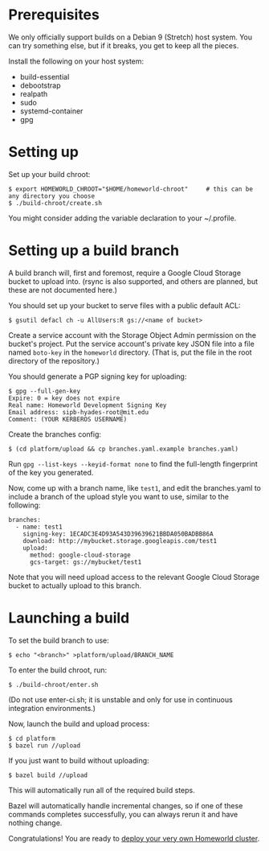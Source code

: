 # Prerequisites

We only officially support builds on a Debian 9 (Stretch) host system.
You can try something else, but if it breaks, you get to keep all the pieces.

Install the following on your host system:

 * build-essential
 * debootstrap
 * realpath
 * sudo
 * systemd-container
 * gpg

# Setting up

Set up your build chroot:

    $ export HOMEWORLD_CHROOT="$HOME/homeworld-chroot"     # this can be any directory you choose
    $ ./build-chroot/create.sh

You might consider adding the variable declaration to your ~/.profile.

# Setting up a build branch

A build branch will, first and foremost, require a Google Cloud Storage bucket to upload into.
(rsync is also supported, and others are planned, but these are not documented here.)

You should set up your bucket to serve files with a public default ACL:

    $ gsutil defacl ch -u AllUsers:R gs://<name of bucket>

Create a service account with the Storage Object Admin permission on the bucket's project.
Put the service account's private key JSON file into a file named `boto-key` in the `homeworld` directory.
(That is, put the file in the root directory of the repository.)

You should generate a PGP signing key for uploading:

    $ gpg --full-gen-key
    Expire: 0 = key does not expire
    Real name: Homeworld Development Signing Key
    Email address: sipb-hyades-root@mit.edu
    Comment: (YOUR KERBEROS USERNAME)

Create the branches config:

    $ (cd platform/upload && cp branches.yaml.example branches.yaml)

Run `gpg --list-keys --keyid-format none` to find the full-length fingerprint of the key you generated.

Now, come up with a branch name, like `test1`, and edit the branches.yaml to include a branch of the
upload style you want to use, similar to the following:

    branches:
      - name: test1
        signing-key: 1ECADC3E4D93A543D39639621BBDA050BADBB86A
        download: http://mybucket.storage.googleapis.com/test1
        upload:
          method: google-cloud-storage
          gcs-target: gs://mybucket/test1

Note that you will need upload access to the relevant Google Cloud Storage bucket to actually upload to this branch.

# Launching a build

To set the build branch to use:

    $ echo "<branch>" >platform/upload/BRANCH_NAME

To enter the build chroot, run:

    $ ./build-chroot/enter.sh

(Do not use enter-ci.sh; it is unstable and only for use in continuous integration environments.)

Now, launch the build and upload process:

    $ cd platform
    $ bazel run //upload

If you just want to build without uploading:

    $ bazel build //upload

This will automatically run all of the required build steps.

Bazel will automatically handle incremental changes, so if one of these commands completes successfully, you can always rerun it and have nothing change.

Congratulations! You are ready to [deploy your very own Homeworld cluster](deploy.md).
